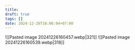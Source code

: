 ```yaml
---
title: 
draft: true
tags: []
date: 2024-12-26T16:06:04+07:00
---
```

![[Pasted image 20241226160457.webp|321]]
![[Pasted image 20241226160539.webp|318]]
